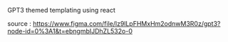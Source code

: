 GPT3 themed templating using react

source : https://www.figma.com/file/lz9lLpFHMxHm2odnwM3R0z/gpt3?node-id=0%3A1&t=ebngmbIJDhZL532o-0
